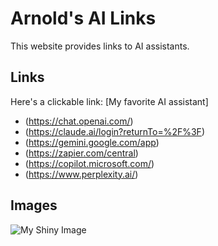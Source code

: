 # Arnold's AI Links

This website provides links to AI assistants.

## Links

Here's a clickable link: [My favorite AI assistant]
- (https://chat.openai.com/)
- (https://claude.ai/login?returnTo=%2F%3F)
- (https://gemini.google.com/app)
- (https://zapier.com/central)
- (https://copilot.microsoft.com/)
- (https://www.perplexity.ai/)

## Images

![My Shiny Image](https://www.investopedia.com/thmb/7unuzQAfu30-qZ8-1y2ty4Z5gCE=/750x0/filters:no_upscale():max_bytes(150000):strip_icc():format(webp)/terms_a_artificial-intelligence-ai_asp-FINAL-ddba8ac599f3438d8064350d2ee1ae5a.jpg)
